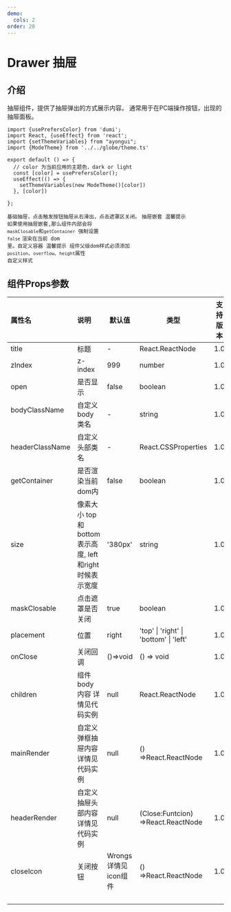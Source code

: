```yaml
---
demo:
  cols: 2
order: 20
---
```

# Drawer 抽屉

## 介绍

抽屉组件，提供了抽屉弹出的方式展示内容。 通常用于在PC端操作按钮，出现的抽屉面板。

```tsx  hideCode=true inline=true
import {usePrefersColor} from 'dumi';
import React, {useEffect} from 'react';
import {setThemeVariables} from "ayongui";
import {ModeTheme} from '../../globe/theme.ts'

export default () => {
  // color 为当前应用的主题色，dark or light
  const [color] = usePrefersColor();
  useEffect(() => {
    setThemeVariables(new ModeTheme()[color])
  }, [color])

};
```
 

<code src="./demos/base.tsx">基础抽屉，点击触发按钮抽屉从右滑出，点击遮罩区关闭。</code>
<code src="./nesting.tsx">抽屉嵌套 温馨提示 如果使用抽屉嵌套,那么组件内部会将 `maskClosable`和`getContainer` 强制设置 `false`</code>
<code src="./demos/dom.tsx">渲染在当前 dom 里。自定义容器  温馨提示 组件父级dom样式必须添加 `position`、`overflow`、`height`属性
</code>
<code src="./demos/diycss.tsx">自定义样式</code>

 

 

 
## 组件Props参数

| 属性名                                              | 说明                                      | 默认值              | 类型                                     | 支持版本 |
|:-------------------------------------------------|:----------------------------------------|------------------|----------------------------------------|------|
| title                                            | 标题                                      | -                | React.ReactNode                        | 1.0  |
| zIndex                                           | z-index                                 | 999              | number                                 | 1.0  |
| open                                             | 是否显示                                    | false            | boolean                                | 1.0  |
| bodyClassName &emsp; &emsp;                      | 自定义body类名                               | -                | string                                 | 1.0  |
| headerClassName                                  | 自定义头部类名                                 | -                | React.CSSProperties                    | 1.0  |
| getContainer                                     | 是否渲染当前dom内                              | false            | boolean                                | 1.0  |
| size                                             | 像素大小 top和 bottom 表示高度, left和right时候表示宽度 | '380px'          | string                                 | 1.0  |
| maskClosable                                     | 点击遮罩是否关闭                                | true             | boolean                                | 1.0  |
| placement                                        | 位置                                      | right            | 'top' \| 'right' \| 'bottom' \| 'left' | 1.0  |
| onClose                                          | 关闭回调                                    | ()=>void         | () => void                             | 1.0  |
| children                                         | 组件body内容 详情见代码实例                        | null             | React.ReactNode                        | 1.0  |
| mainRender                                       | 自定义弹框抽屉内容 详情见代码实例                       | null             | () =>React.ReactNode                   | 1.0  |
| headerRender                                     | 自定义抽屉头部内容 详情见代码实例                       | null             | (Close:Funtcion) =>React.ReactNode     | 1.0  |
| closeIcon                                        | 关闭按钮                                    | Wrongs 详情见icon组件 | () =>React.ReactNode                   | 1.0  |
| &emsp;&emsp;&emsp;&emsp;&emsp;&emsp;&emsp;&emsp; |                                         |                  |                                        |      |

